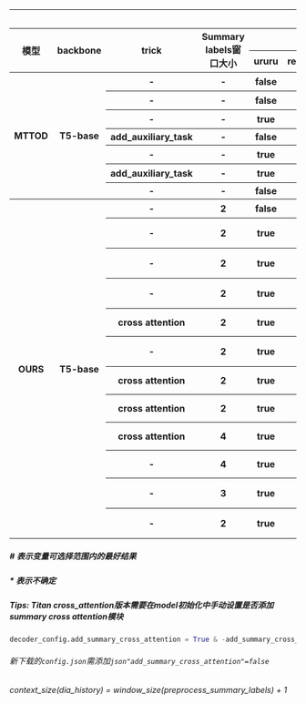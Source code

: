 <table style="text-align:center">
<tr>
<th colspan="15">TOD 实验结果</th>
</tr>
<tr>
<th rowspan="2">模型</th>
<th rowspan="2">backbone</th>
<th rowspan="2">trick</th>
<th rowspan="2">Summary labels窗口大小</th>
<th colspan="3">Encoder</th>
<th colspan="1">Decoder(Predict)</th>
<th colspan="2">实验设置</th>
<th colspan="4">得分</th>
<th rowspan="2">目录</th>
</tr>
<tr>
<th>ururu</th>
<th>resp/redx</th>
<th>context_size</th>
<th>use_truth_db</th>
<th>显卡</th>
<th>epoch</th>
<th>Inform</th>
<th>Success</th>
<th>Bleu</th>
<th>Score</th>
</tr>
<tr>
<th rowspan="7">MTTOD</th>
<th rowspan="7">T5-base</th>
<th>-</th>
<th>-</th>
<th>false</th>
<th>redx</th>
<th>-1*</th>
<th>false*</th>
<th>2080Ti</th>
<th>10</th>
<th>91.10</th>
<th>82.70</th>
<th>18.54</th>
<th>105.44</th>
<th>四卡/home/jhr/MTTOD-main/model_path</th>
</tr>
<tr>
<th>-</th>
<th>-</th>
<th>false</th>
<th>redx</th>
<th>-1*</th>
<th>true*</th>
<th>2080Ti</th>
<th>10</th>
<th>92.70</th>
<th>84.40</th>
<th>18.65</th>
<th>107.20</th>
<th>四卡/home/jhr/MTTOD-main/model_path</th>
</tr>
<tr>
<th>-</th>
<th>-</th>
<th>true</th>
<th>redx</th>
<th>2</th>
<th>true*</th>
<th>2080Ti</th>
<th>10</th>
<th>52.60</th>
<th>47.30</th>
<th>18.61</th>
<th>68.56</th>
<th>四卡/home/jhr/MTTOD-main/ururur_output_dir</th>
</tr>
<tr>
<th>add_auxiliary_task</th>
<th>-</th>
<th>false</th>
<th>redx</th>
<th>-1</th>
<th>false</th>
<th>Titan</th>
<th>9</th>
<th>89.90</th>
<th>81.20</th>
<th>18.66</th>
<th>104.21</th>
<th>Titan/home/jhr/MTTOD-main/output_dir</th>
</tr>
<tr>
<th>-</th>
<th>-</th>
<th>true</th>
<th>redx</th>
<th>-1</th>
<th>false</th>
<th>2080Ti</th>
<th>10</th>
<th>91.90</th>
<th>83.50</th>
<th>17.66</th>
<th>105.36</th>
<th>四卡/home/jhr/MTTOD-main/ururur_all_dir</th>
</tr>
<tr>
<th>add_auxiliary_task</th>
<th>-</th>
<th>true</th>
<th>redx</th>
<th>-1</th>
<th>false#</th>
<th>2080Ti</th>
<th>10</th>
<th>91.10</th>
<th>80.70</th>
<th>17.64</th>
<th>103.54</th>
<th>四卡/home/jhr/MTTOD-main/ururur_all_add_dir</th>
</tr>
<tr>
<th>-</th>
<th>-</th>
<th>false</th>
<th>redx</th>
<th>-1</th>
<th>false</th>
<th>Titan</th>
<th>10</th>
<th>90.60</th>
<th>82.10</th>
<th>18.14</th>
<th>104.49</th>
<th>Titan/home/jhr/MTTOD-main/noadd_output_dir</th>
</tr>
<tr>
<th rowspan="12">OURS</th>
<th rowspan="12">T5-base</th>
<th>-</th>
<th>2</th>
<th>false</th>
<th>redx</th>
<th>4</th>
<th>true</th>
<th>2080Ti</th>
<th>7</th>
<th>91.50</th>
<th>81.30</th>
<th>19.69</th>
<th>106.09</th>
<th>四卡/home/jhr/share_encoder/MTTOD-main/output_dir</th>
</tr>
<tr>
<th>-</th>
<th>2</th>
<th>true</th>
<th>redx</th>
<th>4</th>
<th>true</th>
<th>2080Ti</th>
<th>7</th>
<th>94.10</th>
<th>84.50</th>
<th>19.56</th>
<th>108.86</th>
<th>四卡/home/jhr/share_encoder/MTTOD-main/ururu_output</th>
</tr>
<tr>
<th>-</th>
<th>2</th>
<th>true</th>
<th>redx</th>
<th>4</th>
<th>true</th>
<th>2080Ti</th>
<th>7</th>
<th>94.10</th>
<th>84.50</th>
<th>19.56</th>
<th>108.86</th>
<th>四卡/home/jhr/share_encoder/MTTOD-main/again_output_dir</th>
</tr>
<tr>
<th>-</th>
<th>2</th>
<th>true</th>
<th>redx</th>
<th>2</th>
<th>true</th>
<th>2080Ti</th>
<th>10</th>
<th>93.80</th>
<th>84.50</th>
<th>18.70</th>
<th>107.85</th>
<th>四卡/home/jhr/share_encoder/MTTOD-main/ururu_context_size_2_output</th>
</tr>
<tr>
<th>cross attention</th>
<th>2</th>
<th>true</th>
<th>redx</th>
<th>2</th>
<th>true</th>
<th>Titan</th>
<th>10</th>
<th>92.70</th>
<th>83.70</th>
<th>18.29</th>
<th>106.49</th>
<th>Titan/home/jhr/share_encoder_cross_attention/MTTOD-main/ws2_ururu_output</th>
</tr>
<tr>
<th>-</th>
<th>2</th>
<th>true</th>
<th>redx</th>
<th>5</th>
<th>true</th>
<th>2080Ti</th>
<th>6</th>
<th>92.80</th>
<th>83.80</th>
<th>19.13</th>
<th>107.43</th>
<th>四卡/home/jhr/share_encoder/MTTOD-main/ws5_output_dir</th>
</tr>
<tr>
<th>cross attention</th>
<th>2</th>
<th>true</th>
<th>redx</th>
<th>4</th>
<th>true</th>
<th>Titan</th>
<th>9</th>
<th>93.10</th>
<th>85.00</th>
<th>18.29</th>
<th>107.34</th>
<th>Titan/home/jhr/share_encoder_cross_attention/MTTOD-main/ururu_output</th>
</tr>
<tr>
<th>cross attention</th>
<th>2</th>
<th>true</th>
<th>resp</th>
<th>4</th>
<th>true</th>
<th>Titan</th>
<th>10</th>
<th>89.30</th>
<th>81.30</th>
<th>17.98</th>
<th>103.28</th>
<th>Titan/home/jhr/share_encoder_cross_attention/MTTOD-main/resp_ururu_output</th>
</tr>
<tr>
<th>cross attention</th>
<th>4</th>
<th>true</th>
<th>redx</th>
<th>5(4)</th>
<th>true</th>
<th>Titan</th>
<th>7</th>
<th>94.30</th>
<th>85.60</th>
<th>19.07</th>
<th>109.02</th>
<th>Titan/home/jhr/share_encoder_cross_attention/MTTOD-main/sum_ws_4_bs_8dir</th>
</tr>
<tr>
<th>-</th>
<th>4</th>
<th>true</th>
<th>redx</th>
<th>5(4)</th>
<th>true</th>
<th>Titan</th>
<th></th>
<th></th>
<th></th>
<th></th>
<th></th>
<th>Titan/home/jhr/share_encoder_cross_attention/MTTOD-main/sum_ws4_nocross_dir</th>
</tr> 
<tr>
<th>-</th>
<th>3</th>
<th>true</th>
<th>redx</th>
<th>4(3)</th>
<th>true</th>
<th>2080Ti</th>
<th>10</th>
<th>93.50</th>
<th>84.40</th>
<th>18.79</th>
<th>107.74</th>
<th>四卡/home/jhr/share_encoder/MTTOD-main/sum_ws_3_dir</th>
</tr>
<tr>
<th>-</th>
<th>2</th>
<th>true</th>
<th>redx</th>
<th>3(2)</th>
<th>true</th>
<th>2080Ti</th>
<th>10</th>
<th>92.70</th>
<th>83.80</th>
<th>18.98</th>
<th>107.23</th>
<th>四卡/home/jhr/share_encoder/MTTOD-main/sum_ws_2_dir</th>
</tr>
</table>




##### # 表示变量可选择范围内的最好结果

##### * 表示不确定

##### Tips: Titan cross_attention版本需要在model初始化中手动设置是否添加summary cross attention模块

```python
decoder_config.add_summary_cross_attention = True & -add_summary_cross_attention
```

###### 新下载的`config.json`需添加```json"add_summary_cross_attention"=false```

###### context_size(dia_history) = window_size(preprocess_summary_labels) + 1


